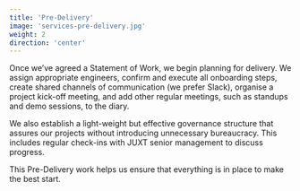 ```yaml
---
title: 'Pre-Delivery'
image: 'services-pre-delivery.jpg'
weight: 2
direction: 'center'
---
```


Once we’ve agreed a Statement of Work, we begin planning for delivery. We assign appropriate engineers, confirm and execute all onboarding steps, create shared channels of communication (we prefer Slack), organise a project kick-off meeting, and add other regular meetings, such as standups and demo sessions, to the diary.

We also establish a light-weight but effective governance structure that assures our projects without introducing unnecessary bureaucracy. This includes regular check-ins with JUXT senior management to discuss progress.

This Pre-Delivery work helps us ensure that everything is in place to make the best start.
